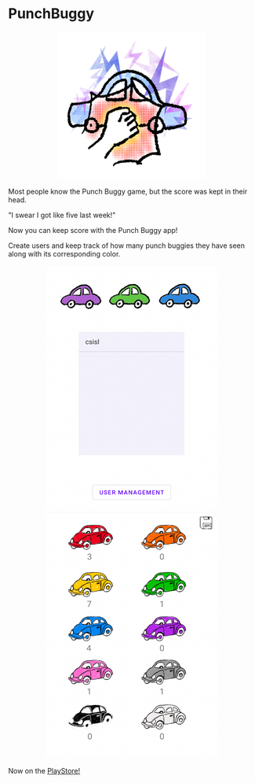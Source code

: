 # PunchBuggy

<p align="center">
    <img src="Icon.png" width="300" height="300">
</p>

Most people know the Punch Buggy game, but the score was kept in their head.  

"I swear I got like five last week!"

Now you can keep score with the Punch Buggy app!

Create users and keep track of how many punch buggies they have seen
along with its corresponding color. 

<p align="center">
  <img src="MainView.png" width="350" height="500">
  <img src="UserView.png" width="350" height="500">
</p>

Now on the [PlayStore!](https://play.google.com/store/apps/details?id=com.punchbuggy.game)